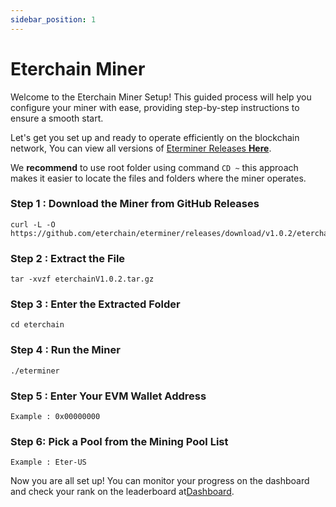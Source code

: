 ```yaml
---
sidebar_position: 1
---
```


# Eterchain Miner
Welcome to the Eterchain Miner Setup! This guided process will help you configure your miner with ease, providing step-by-step instructions to ensure a smooth start.

Let's get you set up and ready to operate efficiently on the blockchain network, You can view all versions of [Eterminer Releases **Here**](https://github.com/eterchain/eterminer/releases).

We **recommend** to use root folder using command `CD ~` this approach makes it easier to locate the files and folders where the miner operates.


### Step 1 : Download the Miner from GitHub Releases
```
curl -L -O https://github.com/eterchain/eterminer/releases/download/v1.0.2/eterchainV1.0.2.tar.gz
```
### Step 2 : Extract the File
```mdx title="After the download is complete, extract the file"
tar -xvzf eterchainV1.0.2.tar.gz
```
### Step 3 : Enter the Extracted Folder
```mdx title="Navigate to the extracted folder"
cd eterchain
```
### Step 4 : Run the Miner
```mdx title="Run the miner with the following command"
./eterminer
```
### Step 5 : Enter Your EVM Wallet Address
```mdx title="Provide your EVM wallet address"
Example : 0x00000000
```
### Step 6: Pick a Pool from the Mining Pool List
```mdx title="Select a mining pool"
Example : Eter-US
```
Now you are all set up! You can monitor your progress on the dashboard and check your rank on the leaderboard at[Dashboard](https://eterchain.io).
